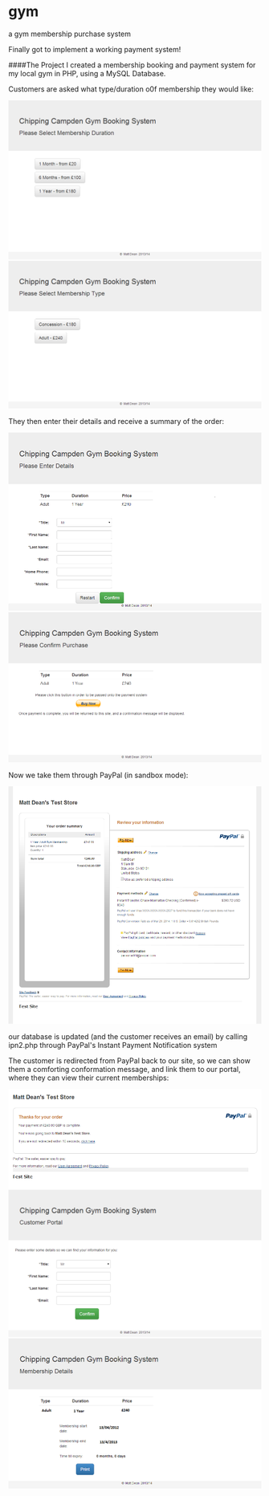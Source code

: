 # gym
a gym membership purchase system

Finally got to implement a working payment system!

####The Project
I created a membership booking and payment system for my local gym in PHP, using a MySQL Database.

Customers are asked what type/duration o0f membership they would like:

![Customers select duration of membership](screenshots/durationselect.png)
![Customers select type of membership](screenshots/typeselect.png)

They then enter their details and receive a summary of the order:

![Customer enters details](screenshots/enterdetails.png)
![Summary is displayed](screenshots/Summary.png)

Now we take them through PayPal (in sandbox mode):

![PayPal store](screenshots/paypal1.png)

our database is updated (and the customer receives an email) by calling ipn2.php through PayPal's Instant Payment Notification system

The customer is redirected from PayPal back to our site, so we can show them a comforting conformation message, and link them to our portal, where they can view their current memberships:

![PayPal redirect](screenshots/paypal2.png)
![Portal](screenshots/portal.png)
![Portal2](screenshots/portal2.png)
